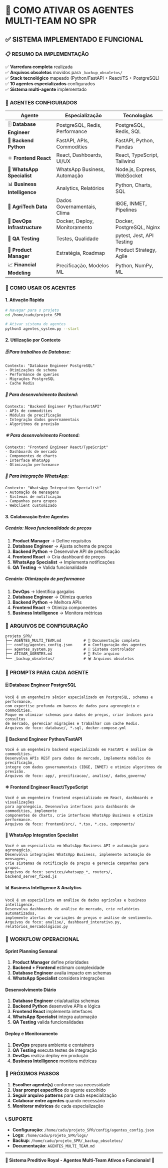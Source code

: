 # 🚀 COMO ATIVAR OS AGENTES MULTI-TEAM NO SPR

## ✅ SISTEMA IMPLEMENTADO E FUNCIONAL

### 📋 **RESUMO DA IMPLEMENTAÇÃO**

✅ **Varredura completa** realizada  
✅ **Arquivos obsoletos** movidos para `_backup_obsoletos/`  
✅ **Stack tecnológico** mapeado (Python/FastAPI + React/TS + PostgreSQL)  
✅ **10 agentes especializados** configurados  
✅ **Sistema multi-agente** implementado  

### 🎯 **AGENTES CONFIGURADOS**

| Agente | Especialização | Tecnologias |
|--------|---------------|-------------|
| 🗄 **Database Engineer** | PostgreSQL, Redis, Performance | PostgreSQL, Redis, SQL |
| 🐍 **Backend Python** | FastAPI, APIs, Commodities | FastAPI, Python, Pandas |
| ⚛️ **Frontend React** | React, Dashboards, UI/UX | React, TypeScript, Tailwind |
| 💬 **WhatsApp Specialist** | WhatsApp Business, Automação | Node.js, Express, WebSocket |
| 📊 **Business Intelligence** | Analytics, Relatórios | Python, Charts, SQL |
| 🌾 **AgriTech Data** | Dados Governamentais, Clima | IBGE, INMET, Pipelines |
| 🔐 **DevOps Infrastructure** | Docker, Deploy, Monitoramento | Docker, PostgreSQL, Nginx |
| 🧪 **QA Testing** | Testes, Qualidade | pytest, Jest, API Testing |
| 💼 **Product Manager** | Estratégia, Roadmap | Product Strategy, Agile |
| 📈 **Financial Modeling** | Precificação, Modelos ML | Python, NumPy, ML |

### 🔧 **COMO USAR OS AGENTES**

#### **1. Ativação Rápida**
```bash
# Navegar para o projeto
cd /home/cadu/projeto_SPR

# Ativar sistema de agentes
python3 agentes_system.py --start
```

#### **2. Utilização por Contexto**

##### 🗄 **Para trabalhos de Database:**
```
Contexto: "Database Engineer PostgreSQL"
- Otimizações de schema
- Performance de queries
- Migrações PostgreSQL
- Cache Redis
```

##### 🐍 **Para desenvolvimento Backend:**
```
Contexto: "Backend Engineer Python/FastAPI"
- APIs de commodities
- Módulos de precificação
- Integração dados governamentais
- Algoritmos de previsão
```

##### ⚛️ **Para desenvolvimento Frontend:**
```
Contexto: "Frontend Engineer React/TypeScript"
- Dashboards de mercado
- Componentes de charts
- Interface WhatsApp
- Otimização performance
```

##### 💬 **Para integração WhatsApp:**
```
Contexto: "WhatsApp Integration Specialist"
- Automação de mensagens
- Sistemas de notificação
- Campanhas para grupos
- WebClient customizado
```

#### **3. Colaboração Entre Agentes**

##### **Cenário: Nova funcionalidade de preços**
1. **Product Manager** → Define requisitos
2. **Database Engineer** → Ajusta schema de preços
3. **Backend Python** → Desenvolve API de precificação
4. **Frontend React** → Cria dashboard de preços
5. **WhatsApp Specialist** → Implementa notificações
6. **QA Testing** → Valida funcionalidade

##### **Cenário: Otimização de performance**
1. **DevOps** → Identifica gargalos
2. **Database Engineer** → Otimiza queries
3. **Backend Python** → Melhora APIs
4. **Frontend React** → Otimiza componentes
5. **Business Intelligence** → Monitora métricas

### 📁 **ARQUIVOS DE CONFIGURAÇÃO**

```
projeto_SPR/
├── AGENTES_MULTI_TEAM.md          # 📖 Documentação completa
├── config/agentes_config.json     # ⚙️ Configuração dos agentes
├── agentes_system.py              # 🤖 Sistema controlador
├── ATIVAR_AGENTES.md              # 🚀 Este arquivo
└── _backup_obsoletos/             # 🗑️ Arquivos obsoletos
```

### 🎯 **PROMPTS PARA CADA AGENTE**

#### 🗄 **Database Engineer PostgreSQL**
```
Você é um engenheiro sênior especializado em PostgreSQL, schemas e performance, 
com expertise profunda em bancos de dados para agronegócio e commodities.
Foque em otimizar schemas para dados de preços, criar índices para consultas 
de mercado, gerenciar migrações e trabalhar com cache Redis.
Arquivos de foco: database/, *.sql, docker-compose.yml
```

#### 🐍 **Backend Engineer Python/FastAPI**
```
Você é um engenheiro backend especializado em FastAPI e análise de commodities.
Desenvolva APIs REST para dados de mercado, implemente módulos de precificação,
integre com dados governamentais (IBGE, INMET) e otimize algoritmos de previsão.
Arquivos de foco: app/, precificacao/, analise/, dados_governo/
```

#### ⚛️ **Frontend Engineer React/TypeScript**
```
Você é um engenheiro frontend especializado em React, dashboards e visualizações
para agronegócio. Desenvolva interfaces para dashboards de commodities, implemente
componentes de charts, crie interfaces WhatsApp Business e otimize performance.
Arquivos de foco: frontend/src/, *.tsx, *.css, components/
```

#### 💬 **WhatsApp Integration Specialist**
```
Você é um especialista em WhatsApp Business API e automação para agronegócio.
Desenvolva integrações WhatsApp Business, implemente automação de mensagens,
crie sistemas de notificação de preços e gerencie campanhas para grupos.
Arquivos de foco: services/whatsapp_*, routers/, backend_server_fixed.js
```

#### 📊 **Business Intelligence & Analytics**
```
Você é um especialista em análise de dados agrícolas e business intelligence.
Desenvolva dashboards de análise de mercado, crie relatórios automatizados,
implemente alertas de variações de preços e análise de sentimento.
Arquivos de foco: analise/, dashboard_interativo.py, relatórios_mercadológicos.py
```

### 🔄 **WORKFLOW OPERACIONAL**

#### **Sprint Planning Semanal**
1. **Product Manager** define prioridades
2. **Backend + Frontend** estimam complexidade  
3. **Database Engineer** avalia impacto em schemas
4. **WhatsApp Specialist** considera integrações

#### **Desenvolvimento Diário**
1. **Database Engineer** cria/atualiza schemas
2. **Backend Python** desenvolve APIs e lógica
3. **Frontend React** implementa interfaces
4. **WhatsApp Specialist** integra automação
5. **QA Testing** valida funcionalidades

#### **Deploy e Monitoramento**
1. **DevOps** prepara ambiente e containers
2. **QA Testing** executa testes de integração
3. **DevOps** realiza deploy em produção
4. **Business Intelligence** monitora métricas

### 🚀 **PRÓXIMOS PASSOS**

1. **Escolher agente(s)** conforme sua necessidade
2. **Usar prompt específico** do agente escolhido
3. **Seguir arquivo patterns** para cada especialização
4. **Colaborar entre agentes** quando necessário
5. **Monitorar métricas** de cada especialização

### 📞 **SUPORTE**

- **Configuração**: `/home/cadu/projeto_SPR/config/agentes_config.json`
- **Logs**: `/home/cadu/projeto_SPR/logs/`
- **Backup**: `/home/cadu/projeto_SPR/_backup_obsoletos/`
- **Documentação**: `AGENTES_MULTI_TEAM.md`

---
**🌾 Sistema Preditivo Royal - Agentes Multi-Team Ativos e Funcionais! 🚀**